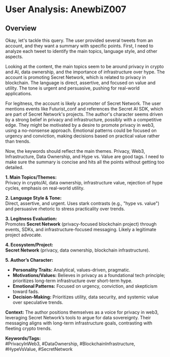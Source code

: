 # User Analysis: AnewbiZ007

## Overview

<think>
Okay, let's tackle this query. The user provided several tweets from an account, and they want a summary with specific points. First, I need to analyze each tweet to identify the main topics, language style, and other aspects.

Looking at the content, the main topics seem to be around privacy in crypto and AI, data ownership, and the importance of infrastructure over hype. The account is promoting Secret Network, which is related to privacy in blockchain. The language is direct, assertive, and focused on value and utility. The tone is urgent and persuasive, pushing for real-world applications.

For legitness, the account is likely a promoter of Secret Network. The user mentions events like Futurist_conf and references the Secret AI SDK, which are part of Secret Network's projects. The author's character seems driven by a strong belief in privacy and infrastructure, possibly with a competitive edge. They might be motivated by a desire to promote privacy in web3, using a no-nonsense approach. Emotional patterns could be focused on urgency and conviction, making decisions based on practical value rather than trends.

Now, the keywords should reflect the main themes. Privacy, Web3, Infrastructure, Data Ownership, and Hype vs. Value are good tags. I need to make sure the summary is concise and hits all the points without getting too detailed.
</think>

**1. Main Topics/Themes:**  
Privacy in crypto/AI, data ownership, infrastructure value, rejection of hype cycles, emphasis on real-world utility.  

**2. Language Style & Tone:**  
Direct, assertive, and urgent. Uses stark contrasts (e.g., "hype vs. value") and persuasive rhetoric to stress practicality over trends.  

**3. Legitness Evaluation:**  
Promotes **Secret Network** (privacy-focused blockchain project) through events, SDKs, and infrastructure-focused messaging. Likely a legitimate project advocate.  

**4. Ecosystem/Project:**  
**Secret Network** (privacy, data ownership, blockchain infrastructure).  

**5. Author’s Character:**  
- **Personality Traits:** Analytical, values-driven, pragmatic.  
- **Motivations/Values:** Believes in privacy as a foundational tech principle; prioritizes long-term infrastructure over short-term hype.  
- **Emotional Patterns:** Focused on urgency, conviction, and skepticism toward fads.  
- **Decision-Making:** Prioritizes utility, data security, and systemic value over speculative trends.  

**Context:** The author positions themselves as a voice for privacy in web3, leveraging Secret Network’s tools to argue for data sovereignty. Their messaging aligns with long-term infrastructure goals, contrasting with fleeting crypto trends.  

**Keywords/Tags:**  
#PrivacyInWeb3, #DataOwnership, #BlockchainInfrastructure, #HypeVsValue, #SecretNetwork